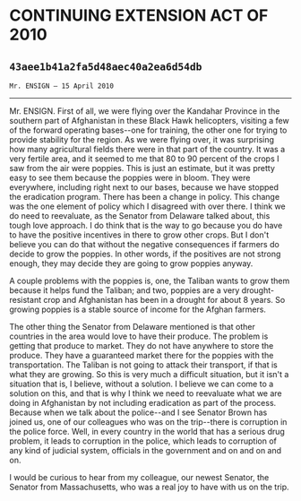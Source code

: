 # CONTINUING EXTENSION ACT OF 2010
## `43aee1b41a2fa5d48aec40a2ea6d54db`
`Mr. ENSIGN — 15 April 2010`

---


Mr. ENSIGN. First of all, we were flying over the Kandahar Province 
in the southern part of Afghanistan in these Black Hawk helicopters, 
visiting a few of the forward operating bases--one for training, the 
other one for trying to provide stability for the region. As we were 
flying over, it was surprising how many agricultural fields there were 
in that part of the country. It was a very fertile area, and it seemed 
to me that 80 to 90 percent of the crops I saw from the air were 
poppies. This is just an estimate, but it was pretty easy to see them 
because the poppies were in bloom. They were everywhere, including 
right next to our bases, because we have stopped the eradication 
program. There has been a change in policy. This change was the one 
element of policy which I disagreed with over there. I think we do need 
to reevaluate, as the Senator from Delaware talked about, this tough 
love approach. I do think that is the way to go because you do have to 
have the positive incentives in there to grow other crops. But I don't 
believe you can do that without the negative consequences if farmers do 
decide to grow the poppies. In other words, if the positives are not 
strong enough, they may decide they are going to grow poppies anyway.

A couple problems with the poppies is, one, the Taliban wants to grow 
them because it helps fund the Taliban; and two, poppies are a very 
drought-resistant crop and Afghanistan has been in a drought for about 
8 years. So growing poppies is a stable source of income for the Afghan 
farmers.

The other thing the Senator from Delaware mentioned is that other 
countries in the area would love to have their produce. The problem is 
getting that produce to market. They do not have anywhere to store the 
produce. They have a guaranteed market there for the poppies with the 
transportation. The Taliban is not going to attack their transport, if 
that is what they are growing. So this is very much a difficult 
situation, but it isn't a situation that is, I believe, without a 
solution. I believe we can come to a solution on this, and that is why 
I think we need to reevaluate what we are doing in Afghanistan by not 
including eradication as part of the process. Because when we talk 
about the police--and I see Senator Brown has joined us, one of our 
colleagues who was on the trip--there is corruption in the police 
force. Well, in every country in the world that has a serious drug 
problem, it leads to corruption in the police, which leads to 
corruption of any kind of judicial system, officials in the government 
and on and on and on.

I would be curious to hear from my colleague, our newest Senator, the 
Senator from Massachusetts, who was a real joy to have with us on the 
trip.